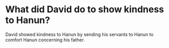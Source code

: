# What did David do to show kindness to Hanun?

David showed kindness to Hanun by sending his servants to Hanun to comfort Hanun concerning his father.
